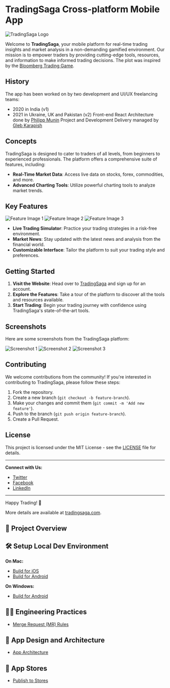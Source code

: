 # TradingSaga Cross-platform Mobile App

![TradingSaga Logo](link_to_logo_image)

Welcome to **TradingSaga**, your mobile platform for real-time trading insights and market analysis in a non-demanding gamified environment. Our mission is to empower traders by providing cutting-edge tools, resources, and information to make informed trading decisions. The plot was inspired by the [Bloomberg Trading Game](https://www.bloomberg.com/features/2015-stock-chart-trading-game/).

## History

The app has been worked on by two development and UI/UX freelancing teams: 
- 2020 in India (v1)
- 2021 in Ukraine, UK and Pakistan (v2)
Front-end React Architecture done by [Philipp Munin](https://www.linkedin.com/in/pmunin) 
Project and Development Delivery managed by [Gleb Karapish](https://www.linkedin.com/in/karapish)

## Concepts

TradingSaga is designed to cater to traders of all levels, from beginners to experienced professionals. The platform offers a comprehensive suite of features, including:

- **Real-Time Market Data**: Access live data on stocks, forex, commodities, and more.
- **Advanced Charting Tools**: Utilize powerful charting tools to analyze market trends.

## Key Features

![Feature Image 1](link_to_image1)
![Feature Image 2](link_to_image2)
![Feature Image 3](link_to_image3)

- **Live Trading Simulator**: Practice your trading strategies in a risk-free environment.
- **Market News**: Stay updated with the latest news and analysis from the financial world.
- **Customizable Interface**: Tailor the platform to suit your trading style and preferences.

## Getting Started

1. **Visit the Website**: Head over to [TradingSaga](https://tradingsaga.com/) and sign up for an account.
2. **Explore the Features**: Take a tour of the platform to discover all the tools and resources available.
3. **Start Trading**: Begin your trading journey with confidence using TradingSaga's state-of-the-art tools.

## Screenshots

Here are some screenshots from the TradingSaga platform:

![Screenshot 1](link_to_screenshot1)
![Screenshot 2](link_to_screenshot2)
![Screenshot 3](link_to_screenshot3)

## Contributing

We welcome contributions from the community! If you're interested in contributing to TradingSaga, please follow these steps:

1. Fork the repository.
2. Create a new branch (`git checkout -b feature-branch`).
3. Make your changes and commit them (`git commit -m 'Add new feature'`).
4. Push to the branch (`git push origin feature-branch`).
5. Create a Pull Request.

## License

This project is licensed under the MIT License - see the [LICENSE](LICENSE) file for details.

---

**Connect with Us:**

- [Twitter](https://twitter.com/tradingsaga)
- [Facebook](https://facebook.com/tradingsaga)
- [LinkedIn](https://linkedin.com/company/tradingsaga)

---

Happy Trading! 🚀




More details are available at [tradingsaga.com](https://tradingsaga.com).

## 🚀 Project Overview


## 🛠️ Setup Local Dev Environment

**On Mac:**
  - [Build for iOS](docs/LOCAL-SETUP-MAC-XCODE.md)
  - [Build for Android](docs/LOCAL-SETUP-MAC-ANDROID.md)

**On Windows:**
  - [Build for Android](docs/LOCAL-SETUP-WIN-ANDROID.md)

## 🧑‍💻 Engineering Practices
- [Merge Request (MR) Rules](docs/MERGE-REQUEST.md)

## 📐 App Design and Architecture
- [App Architecture](docs/APP-ARCHITECTURE.md)

## 🛒 App Stores
- [Publish to Stores](docs/PUBLISH-STORE.md)
